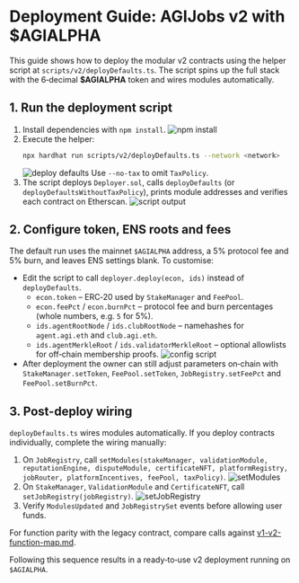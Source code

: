 # Deployment Guide: AGIJobs v2 with $AGIALPHA

This guide shows how to deploy the modular v2 contracts using the helper script at `scripts/v2/deployDefaults.ts`. The script spins up the full stack with the 6‑decimal **$AGIALPHA** token and wires modules automatically.

## 1. Run the deployment script

1. Install dependencies with `npm install`.
   ![npm install](https://via.placeholder.com/650x150?text=npm+install)
2. Execute the helper:
   ```bash
   npx hardhat run scripts/v2/deployDefaults.ts --network <network>
   ```
   ![deploy defaults](https://via.placeholder.com/650x150?text=deployDefaults.ts)
   Use `--no-tax` to omit `TaxPolicy`.
3. The script deploys `Deployer.sol`, calls `deployDefaults` (or `deployDefaultsWithoutTaxPolicy`), prints module addresses and verifies each contract on Etherscan.
   ![script output](https://via.placeholder.com/650x150?text=module+addresses)

## 2. Configure token, ENS roots and fees

The default run uses the mainnet `$AGIALPHA` address, a 5% protocol fee and 5% burn, and leaves ENS settings blank. To customise:

- Edit the script to call `deployer.deploy(econ, ids)` instead of `deployDefaults`.
  - `econ.token` – ERC‑20 used by `StakeManager` and `FeePool`.
  - `econ.feePct` / `econ.burnPct` – protocol fee and burn percentages (whole numbers, e.g. `5` for 5%).
  - `ids.agentRootNode` / `ids.clubRootNode` – namehashes for `agent.agi.eth` and `club.agi.eth`.
  - `ids.agentMerkleRoot` / `ids.validatorMerkleRoot` – optional allowlists for off‑chain membership proofs.
  ![config script](https://via.placeholder.com/650x150?text=configure+econ+ids)
- After deployment the owner can still adjust parameters on‑chain with `StakeManager.setToken`, `FeePool.setToken`, `JobRegistry.setFeePct` and `FeePool.setBurnPct`.

## 3. Post-deploy wiring

`deployDefaults.ts` wires modules automatically. If you deploy contracts individually, complete the wiring manually:

1. On `JobRegistry`, call `setModules(stakeManager, validationModule, reputationEngine, disputeModule, certificateNFT, platformRegistry, jobRouter, platformIncentives, feePool, taxPolicy)`.
   ![setModules](https://via.placeholder.com/650x150?text=setModules)
2. On `StakeManager`, `ValidationModule` and `CertificateNFT`, call `setJobRegistry(jobRegistry)`.
   ![setJobRegistry](https://via.placeholder.com/650x150?text=setJobRegistry)
3. Verify `ModulesUpdated` and `JobRegistrySet` events before allowing user funds.

For function parity with the legacy contract, compare calls against [v1-v2-function-map.md](v1-v2-function-map.md).

Following this sequence results in a ready‑to‑use v2 deployment running on `$AGIALPHA`.
